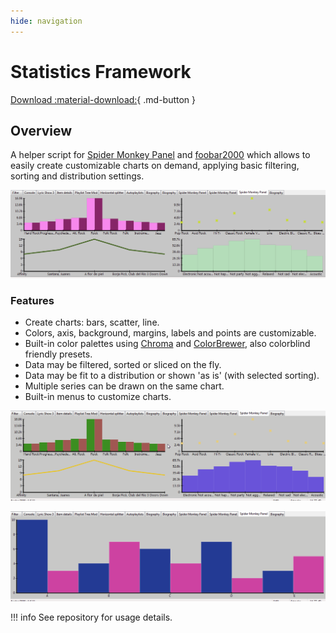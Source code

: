 ```yaml
---
hide: navigation
---
```


# Statistics Framework

[Download :material-download:](https://github.com/regorxxx/Statistics-Framework-SMP){ .md-button }

## Overview

A helper script for [Spider Monkey Panel](https://theqwertiest.github.io/foo_spider_monkey_panel)
 and [foobar2000](https://www.foobar2000.org) which allows to easily create customizable charts
 on demand, applying basic filtering, sorting and distribution settings.
 
![Statistics Framework 1](../images/sf_1.png)

### Features
- Create charts: bars, scatter, line.  
- Colors, axis, background, margins, labels and points are customizable.
- Built-in color palettes using [Chroma](https://gka.github.io/chroma.js/) and [ColorBrewer](https://colorbrewer2.org), also colorblind friendly presets.
- Data may be filtered, sorted or sliced on the fly.
- Data may be fit to a distribution or shown 'as is' (with selected sorting).
- Multiple series can be drawn on the same chart.
- Built-in menus to customize charts.

![Statistics Framework 2](../images/sf_2.gif)

![Statistics Framework 3](../images/sf_3.gif)

!!! info
	See repository for usage details.